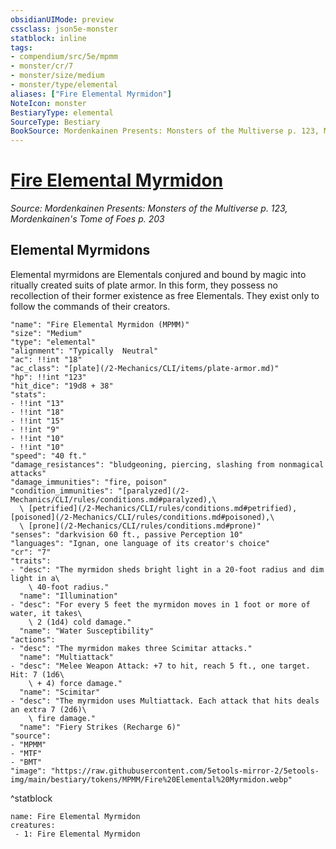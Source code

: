 ```yaml
---
obsidianUIMode: preview
cssclass: json5e-monster
statblock: inline
tags:
- compendium/src/5e/mpmm
- monster/cr/7
- monster/size/medium
- monster/type/elemental
aliases: ["Fire Elemental Myrmidon"]
NoteIcon: monster
BestiaryType: elemental
SourceType: Bestiary
BookSource: Mordenkainen Presents: Monsters of the Multiverse p. 123, Mordenkainen's Tome of Foes p. 203
---
```

# [Fire Elemental Myrmidon](2-Mechanics\CLI\bestiary\elemental/fire-elemental-myrmidon-mpmm.md)
*Source: Mordenkainen Presents: Monsters of the Multiverse p. 123, Mordenkainen's Tome of Foes p. 203*  

## Elemental Myrmidons

Elemental myrmidons are Elementals conjured and bound by magic into ritually created suits of plate armor. In this form, they possess no recollection of their former existence as free Elementals. They exist only to follow the commands of their creators.

```statblock
"name": "Fire Elemental Myrmidon (MPMM)"
"size": "Medium"
"type": "elemental"
"alignment": "Typically  Neutral"
"ac": !!int "18"
"ac_class": "[plate](/2-Mechanics/CLI/items/plate-armor.md)"
"hp": !!int "123"
"hit_dice": "19d8 + 38"
"stats":
- !!int "13"
- !!int "18"
- !!int "15"
- !!int "9"
- !!int "10"
- !!int "10"
"speed": "40 ft."
"damage_resistances": "bludgeoning, piercing, slashing from nonmagical attacks"
"damage_immunities": "fire, poison"
"condition_immunities": "[paralyzed](/2-Mechanics/CLI/rules/conditions.md#paralyzed),\
  \ [petrified](/2-Mechanics/CLI/rules/conditions.md#petrified), [poisoned](/2-Mechanics/CLI/rules/conditions.md#poisoned),\
  \ [prone](/2-Mechanics/CLI/rules/conditions.md#prone)"
"senses": "darkvision 60 ft., passive Perception 10"
"languages": "Ignan, one language of its creator's choice"
"cr": "7"
"traits":
- "desc": "The myrmidon sheds bright light in a 20-foot radius and dim light in a\
    \ 40-foot radius."
  "name": "Illumination"
- "desc": "For every 5 feet the myrmidon moves in 1 foot or more of water, it takes\
    \ 2 (1d4) cold damage."
  "name": "Water Susceptibility"
"actions":
- "desc": "The myrmidon makes three Scimitar attacks."
  "name": "Multiattack"
- "desc": "Melee Weapon Attack: +7 to hit, reach 5 ft., one target. Hit: 7 (1d6\
    \ + 4) force damage."
  "name": "Scimitar"
- "desc": "The myrmidon uses Multiattack. Each attack that hits deals an extra 7 (2d6)\
    \ fire damage."
  "name": "Fiery Strikes (Recharge 6)"
"source":
- "MPMM"
- "MTF"
- "BMT"
"image": "https://raw.githubusercontent.com/5etools-mirror-2/5etools-img/main/bestiary/tokens/MPMM/Fire%20Elemental%20Myrmidon.webp"
```
^statblock

```encounter-table
name: Fire Elemental Myrmidon
creatures:
 - 1: Fire Elemental Myrmidon
```